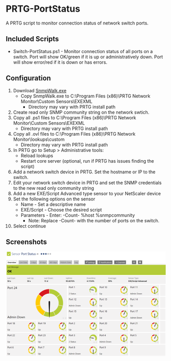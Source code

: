 # PRTG-PortStatus

A PRTG script to monitor connection status of network switch ports.

## Included Scripts
- Switch-PortStatus.ps1 - Monitor connection status of all ports on a switch.  Port will show OK/green if it is up or administratively down.  Port will show error/red if it is down or has errors.

## Configuration
1) Download [SnmpWalk.exe](https://syslogwatcher.com/cmd-tools/snmp-walk/)
	- Copy SnmpWalk.exe to C:\Program Files (x86)\PRTG Network Monitor\Custom Sensors\EXEXML
		- Directory may vary with PRTG install path
2) Create read only SNMP community string on the network swtich.
3) Copy all .ps1 files to C:\Program Files (x86)\PRTG Network Monitor\Custom Sensors\EXEXML
	- Directory may vary with PRTG install path
4) Copy all .ovl files to C:\Program Files (x86)\PRTG Network Monitor\lookups\custom
	- Directory may vary with PRTG install path
5) In PRTG go to Setup > Administrative tools:
	- Reload lookups
	- Restart core server (optional, run if PRTG has issues finding the script)
6) Add a network switch device in PRTG.  Set the hostname or IP to the switch.
7) Edit your network switch device in PRTG and set the SNMP credentials to the new read only community string
8) Add a new EXE/Script Advanced type sensor to your NetScaler device
9) Set the following options on the sensor
	- Name - Set a descriptive name
	- EXE/Script - Choose the desired script
	- Parameters - Enter: -Count- %host %snmpcommunity
		- Note: Replace -Count- with the number of ports on the switch.
10) Select continue

## Screenshots
![alt text](Screenshots/PortStatus.png "Port Status")
